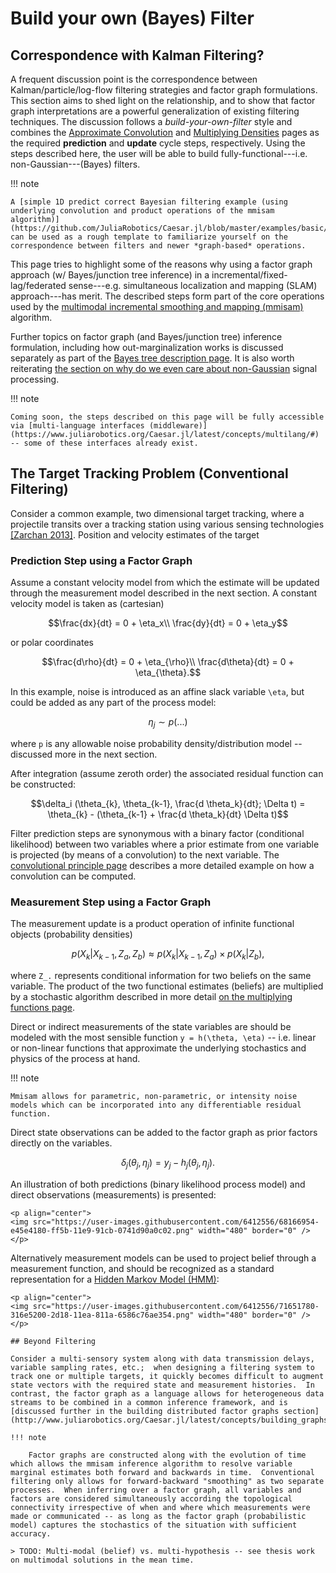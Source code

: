 # Build your own (Bayes) Filter

## Correspondence with Kalman Filtering?

A frequent discussion point is the correspondence between Kalman/particle/log-flow filtering strategies and factor graph formulations.  This section aims to shed light on the relationship, and to show that factor graph interpretations are a powerful generalization of existing filtering techniques.  The discussion follows a *build-your-own-filter* style and combines the [Approximate Convolution](https://www.juliarobotics.org/Caesar.jl/latest/principles/approxConvDensities/) and [Multiplying Densities](https://www.juliarobotics.org/Caesar.jl/latest/principles/multiplyingDensities/) pages as the required **prediction** and **update** cycle steps, respectively.  Using the steps described here, the user will be able to build fully-functional---i.e. non-Gaussian---(Bayes) filters.  

!!! note

    A [simple 1D predict correct Bayesian filtering example (using underlying convolution and product operations of the mmisam algorithm)](https://github.com/JuliaRobotics/Caesar.jl/blob/master/examples/basic/BayesFilter1D.jl) can be used as a rough template to familiarize yourself on the correspondence between filters and newer *graph-based* operations.

This page tries to highlight some of the reasons why using a factor graph approach (w/ Bayes/junction tree inference) in a incremental/fixed-lag/federated sense---e.g. simultaneous localization and mapping (SLAM) approach---has merit.  The described steps form part of the core operations used by the [multimodal incremental smoothing and mapping (mmisam)](https://www.juliarobotics.org/Caesar.jl/latest/concepts/mmisam_alg/) algorithm.

Further topics on factor graph (and Bayes/junction tree) inference formulation, including how out-marginalization works is discussed separately as part of the [Bayes tree description page](https://www.juliarobotics.org/Caesar.jl/latest/principles/bayestreePrinciples/).  It is also worth reiterating [the section on why do we even care about non-Gaussian](https://juliarobotics.org/Caesar.jl/latest/concepts/concepts/#Why/Where-does-non-Gaussian-data-come-from?-1) signal processing.

!!! note

    Coming soon, the steps described on this page will be fully accessible via [multi-language interfaces (middleware)](https://www.juliarobotics.org/Caesar.jl/latest/concepts/multilang/#) -- some of these interfaces already exist.

## The Target Tracking Problem (Conventional Filtering)

Consider a common example, two dimensional target tracking, where a projectile transits over a tracking station using various sensing technologies [[Zarchan 2013]](https://www.juliarobotics.org/Caesar.jl/latest/refs/literature/).  Position and velocity estimates of the target

### Prediction Step using a Factor Graph

Assume a constant velocity model from which the estimate will be updated through the measurement model described in the next section.  A constant velocity model is taken as (cartesian)
```math
\frac{dx}{dt} = 0 + \eta_x\\
\frac{dy}{dt} = 0 + \eta_y
```

or polar coordinates
```math
\frac{d\rho}{dt} = 0 + \eta_{\rho}\\
\frac{d\theta}{dt} = 0 + \eta_{\theta}.
```

In this example, noise is introduced as an affine slack variable `\eta`, but could be added as any part of the process model:
```math
\eta_j \sim p(...)
```

where `p` is any allowable noise probability density/distribution model -- discussed more in the next section.

After integration (assume zeroth order) the associated residual function can be constructed:
```math
\delta_i (\theta_{k}, \theta_{k-1}, \frac{d \theta_k}{dt}; \Delta t) = \theta_{k} - (\theta_{k-1} + \frac{d \theta_k}{dt} \Delta t)
```

Filter prediction steps are synonymous with a binary factor (conditional likelihood) between two variables where a prior estimate from one variable is projected (by means of a convolution) to the next variable.  The [convolutional principle page](https://www.juliarobotics.org/Caesar.jl/latest/principles/approxConvDensities/) describes a more detailed example on how a convolution can be computed. 

### Measurement Step using a Factor Graph

The measurement update is a product operation of infinite functional objects (probability densities)
```math
p(X_k | X_{k-1}, Z_a, Z_b) \approx p(X_k | X_{k-1}, Z_a) \times p(X_k | Z_b),
```

where `Z_.` represents conditional information for two beliefs on the same variable.  The product of the two functional estimates (beliefs) are multiplied by a stochastic algorithm described in more detail [on the multiplying functions page](https://www.juliarobotics.org/Caesar.jl/latest/principles/multiplyingDensities/).

Direct or indirect measurements of the state variables are should be modeled with the most sensible function `y = h(\theta, \eta)` -- i.e. linear or non-linear functions that approximate the underlying stochastics and physics of the process at hand.  

!!! note

    Mmisam allows for parametric, non-parametric, or intensity noise models which can be incorporated into any differentiable residual function.

Direct state observations can be added to the factor graph as prior factors directly on the variables. 
```math
\delta_j(\theta_j, \eta_j) = y_j - h_j(\theta_j, \eta_j).
```

An illustration of both predictions (binary likelihood process model) and direct observations (measurements) is presented:

```@raw html
<p align="center">
<img src="https://user-images.githubusercontent.com/6412556/68166954-e45e4180-ff5b-11e9-91cb-0741d90a0c02.png" width="480" border="0" />
</p>
```

Alternatively measurement models can be used to project belief through a measurement function, and should be recognized as a standard representation for a [Hidden Markov Model (HMM)](https://en.wikipedia.org/wiki/Hidden_Markov_model):

```@raw html
<p align="center">
<img src="https://user-images.githubusercontent.com/6412556/71651780-316e5200-2d18-11ea-811a-6586c76ae354.png" width="480" border="0" />
</p>

## Beyond Filtering

Consider a multi-sensory system along with data transmission delays, variable sampling rates, etc.;  when designing a filtering system to track one or multiple targets, it quickly becomes difficult to augment state vectors with the required state and measurement histories.  In contrast, the factor graph as a language allows for heterogeneous data streams to be combined in a common inference framework, and is [discussed further in the building distributed factor graphs section](http://www.juliarobotics.org/Caesar.jl/latest/concepts/building_graphs/).

!!! note

    Factor graphs are constructed along with the evolution of time which allows the mmisam inference algorithm to resolve variable marginal estimates both forward and backwards in time.  Conventional filtering only allows for forward-backward "smoothing" as two separate processes.  When inferring over a factor graph, all variables and factors are considered simultaneously according the topological connectivity irrespective of when and where which measurements were made or communicated -- as long as the factor graph (probabilistic model) captures the stochastics of the situation with sufficient accuracy.  

> TODO: Multi-modal (belief) vs. multi-hypothesis -- see thesis work on multimodal solutions in the mean time.
